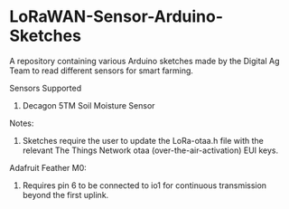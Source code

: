 # LoRaWAN-Sensor-Arduino-Sketches
A repository containing various Arduino sketches made by the Digital Ag Team to read different sensors for smart farming.

Sensors Supported
  1. Decagon 5TM Soil Moisture Sensor
  
Notes: 
1. Sketches require the user to update the LoRa-otaa.h file with the relevant The Things Network otaa (over-the-air-activation) EUI keys.

Adafruit Feather M0:
1. Requires pin 6 to be connected to io1 for continuous transmission beyond the first uplink.
